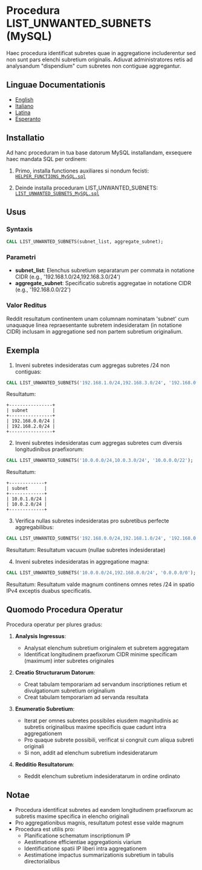 # Procedura LIST_UNWANTED_SUBNETS (MySQL)

Haec procedura identificat subretes quae in aggregatione includerentur sed non sunt pars elenchi subretium originalis. Adiuvat administratores retis ad analysandum "dispendium" cum subretes non contiguae aggregantur.

## Linguae Documentationis

- [English](./LIST_UNWANTED_SUBNETS_MySQL.en.md)
- [Italiano](./LIST_UNWANTED_SUBNETS_MySQL.it.md)
- [Latina](./LIST_UNWANTED_SUBNETS_MySQL.la.md)
- [Esperanto](./LIST_UNWANTED_SUBNETS_MySQL.eo.md)

## Installatio

Ad hanc proceduram in tua base datorum MySQL installandam, exsequere haec mandata SQL per ordinem:

1. Primo, installa functiones auxiliares si nondum fecisti:
[`HELPER_FUNCTIONS_MySQL.sql`](./sql/HELPER_FUNCTIONS_MySQL.sql)

2. Deinde installa proceduram LIST_UNWANTED_SUBNETS:
[`LIST_UNWANTED_SUBNETS_MySQL.sql`](./sql/LIST_UNWANTED_SUBNETS_MySQL.sql)

## Usus

### Syntaxis

```sql
CALL LIST_UNWANTED_SUBNETS(subnet_list, aggregate_subnet);
```

### Parametri

- **subnet_list**: Elenchus subretium separatarum per commata in notatione CIDR (e.g., '192.168.1.0/24,192.168.3.0/24')
- **aggregate_subnet**: Specificatio subretis aggregatae in notatione CIDR (e.g., '192.168.0.0/22')

### Valor Reditus

Reddit resultatum continentem unam columnam nominatam 'subnet' cum unaquaque linea repraesentante subretem indesideratam (in notatione CIDR) inclusam in aggregatione sed non partem subretium originalium.

## Exempla

1. Inveni subretes indesideratas cum aggregas subretes /24 non contiguas:
```sql
CALL LIST_UNWANTED_SUBNETS('192.168.1.0/24,192.168.3.0/24', '192.168.0.0/22');
```
Resultatum:
```
+----------------+
| subnet         |
+----------------+
| 192.168.0.0/24 |
| 192.168.2.0/24 |
+----------------+
```

2. Inveni subretes indesideratas cum aggregas subretes cum diversis longitudinibus praefixorum:
```sql
CALL LIST_UNWANTED_SUBNETS('10.0.0.0/24,10.0.3.0/24', '10.0.0.0/22');
```
Resultatum:
```
+-------------+
| subnet      |
+-------------+
| 10.0.1.0/24 |
| 10.0.2.0/24 |
+-------------+
```

3. Verifica nullas subretes indesideratas pro subretibus perfecte aggregabilibus:
```sql
CALL LIST_UNWANTED_SUBNETS('192.168.0.0/24,192.168.1.0/24', '192.168.0.0/23');
```
Resultatum: Resultatum vacuum (nullae subretes indesideratae)

4. Inveni subretes indesideratas in aggregatione magna:
```sql
CALL LIST_UNWANTED_SUBNETS('10.0.0.0/24,192.168.0.0/24', '0.0.0.0/0');
```
Resultatum: Resultatum valde magnum continens omnes retes /24 in spatio IPv4 exceptis duabus specificatis.

## Quomodo Procedura Operatur

Procedura operatur per plures gradus:

1. **Analysis Ingressus**: 
   - Analysat elenchum subretium originalem et subretem aggregatam
   - Identificat longitudinem praefixorum CIDR minime specificam (maximum) inter subretes originales

2. **Creatio Structurarum Datorum**:
   - Creat tabulam temporariam ad servandum inscriptiones retium et divulgationum subretium originalium
   - Creat tabulam temporariam ad servanda resultata

3. **Enumeratio Subretium**:
   - Iterat per omnes subretes possibiles eiusdem magnitudinis ac subretis originalibus maxime specificis quae cadunt intra aggregationem
   - Pro quaque subrete possibili, verificat si congruit cum aliqua subreti originali
   - Si non, addit ad elenchum subretium indesideratarum

4. **Redditio Resultatorum**:
   - Reddit elenchum subretium indesideratarum in ordine ordinato

## Notae

- Procedura identificat subretes ad eandem longitudinem praefixorum ac subretis maxime specifica in elencho originali
- Pro aggregationibus magnis, resultatum potest esse valde magnum
- Procedura est utilis pro:
  - Planificatione schematum inscriptionum IP
  - Aestimatione efficientiae aggregationis viarium
  - Identificatione spatii IP liberi intra aggregationem
  - Aestimatione impactus summarizationis subretium in tabulis directorialibus
